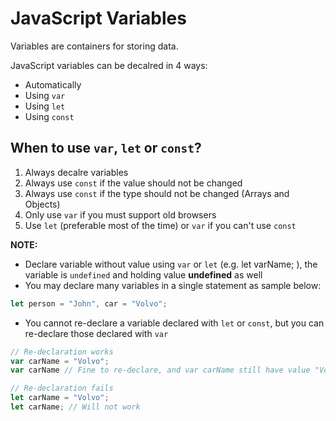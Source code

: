 # JavaScript Variables

Variables are containers for storing data.

JavaScript variables can be decalred in 4 ways:

- Automatically
- Using `var`
- Using `let`
- Using `const`

## When to use `var`, `let` or `const`?

1) Always decalre variables
2) Always use `const` if the value should not be changed
3) Always use `const` if the type should not be changed (Arrays and Objects)
4) Only use `var` if you must support old browsers
5) Use `let` (preferable most of the time) or `var` if you can't use `const`

**NOTE:** 

- Declare variable without value using `var` or `let` (e.g. let varName; ), the variable is `undefined` and holding value **undefined** as well
- You may declare many variables in a single statement as sample below:
```javascript
let person = "John", car = "Volvo";
```
- You cannot re-declare a variable declared with `let` or `const`, but you can re-declare those declared with `var`
```javascript
// Re-declaration works
var carName = "Volvo";
var carName // Fine to re-declare, and var carName still have value "Volvo"

// Re-declaration fails
let carName = "Volvo";
let carName; // Will not work
```